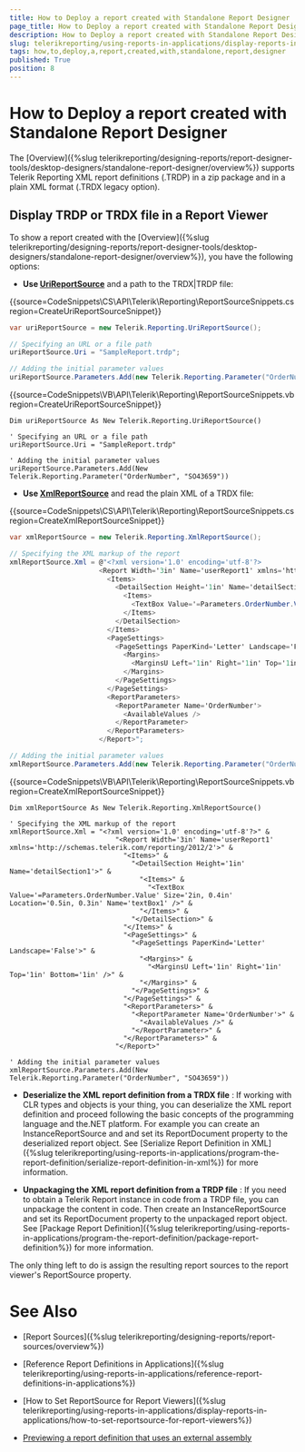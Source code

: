 ```yaml
---
title: How to Deploy a report created with Standalone Report Designer
page_title: How to Deploy a report created with Standalone Report Designer | for Telerik Reporting Documentation
description: How to Deploy a report created with Standalone Report Designer
slug: telerikreporting/using-reports-in-applications/display-reports-in-applications/how-to-deploy-a-report-created-with-standalone-report-designer
tags: how,to,deploy,a,report,created,with,standalone,report,designer
published: True
position: 8
---
```


# How to Deploy a report created with Standalone Report Designer



The [Overview]({%slug telerikreporting/designing-reports/report-designer-tools/desktop-designers/standalone-report-designer/overview%})         supports Telerik Reporting XML report definitions (.TRDP) in a zip package and in a plain XML format (.TRDX legacy option).       

## Display TRDP or TRDX file in a Report Viewer

To show a report created with the [Overview]({%slug telerikreporting/designing-reports/report-designer-tools/desktop-designers/standalone-report-designer/overview%}), you have the following options:         

* __Use [UriReportSource](/reporting/api/Telerik.Reporting.UriReportSource)__ and a path to the TRDX|TRDP file:             

{{source=CodeSnippets\CS\API\Telerik\Reporting\ReportSourceSnippets.cs region=CreateUriReportSourceSnippet}}
  ````C#
var uriReportSource = new Telerik.Reporting.UriReportSource();

// Specifying an URL or a file path
uriReportSource.Uri = "SampleReport.trdp";

// Adding the initial parameter values
uriReportSource.Parameters.Add(new Telerik.Reporting.Parameter("OrderNumber", "SO43659"));
````

{{source=CodeSnippets\VB\API\Telerik\Reporting\ReportSourceSnippets.vb region=CreateUriReportSourceSnippet}}
  ````VB
Dim uriReportSource As New Telerik.Reporting.UriReportSource()

' Specifying an URL or a file path
uriReportSource.Uri = "SampleReport.trdp"

' Adding the initial parameter values
uriReportSource.Parameters.Add(New Telerik.Reporting.Parameter("OrderNumber", "SO43659"))
````

* __Use [XmlReportSource](/reporting/api/Telerik.Reporting.XmlReportSource)__ and read the plain XML of a TRDX file:             

{{source=CodeSnippets\CS\API\Telerik\Reporting\ReportSourceSnippets.cs region=CreateXmlReportSourceSnippet}}
  ````C#
var xmlReportSource = new Telerik.Reporting.XmlReportSource();

// Specifying the XML markup of the report
xmlReportSource.Xml = @"<?xml version='1.0' encoding='utf-8'?>
                        <Report Width='3in' Name='userReport1' xmlns='http://schemas.telerik.com/reporting/2012/2'>
                          <Items>
                            <DetailSection Height='1in' Name='detailSection1'>
                              <Items>
                                <TextBox Value='=Parameters.OrderNumber.Value' Size='2in, 0.4in' Location='0.5in, 0.3in' Name='textBox1' />
                              </Items>
                            </DetailSection>
                          </Items>
                          <PageSettings>
                            <PageSettings PaperKind='Letter' Landscape='False'>
                              <Margins>
                                <MarginsU Left='1in' Right='1in' Top='1in' Bottom='1in' />
                              </Margins>
                            </PageSettings>
                          </PageSettings>
                          <ReportParameters>
                            <ReportParameter Name='OrderNumber'>
                              <AvailableValues />
                            </ReportParameter>
                          </ReportParameters>
                        </Report>";

// Adding the initial parameter values
xmlReportSource.Parameters.Add(new Telerik.Reporting.Parameter("OrderNumber", "SO43659"));
````

{{source=CodeSnippets\VB\API\Telerik\Reporting\ReportSourceSnippets.vb region=CreateXmlReportSourceSnippet}}
  ````VB
Dim xmlReportSource As New Telerik.Reporting.XmlReportSource()

' Specifying the XML markup of the report
xmlReportSource.Xml = "<?xml version='1.0' encoding='utf-8'?>" &
                            "<Report Width='3in' Name='userReport1' xmlns='http://schemas.telerik.com/reporting/2012/2'>" &
                              "<Items>" &
                                "<DetailSection Height='1in' Name='detailSection1'>" &
                                  "<Items>" &
                                    "<TextBox Value='=Parameters.OrderNumber.Value' Size='2in, 0.4in' Location='0.5in, 0.3in' Name='textBox1' />" &
                                  "</Items>" &
                                "</DetailSection>" &
                              "</Items>" &
                              "<PageSettings>" &
                                "<PageSettings PaperKind='Letter' Landscape='False'>" &
                                  "<Margins>" &
                                    "<MarginsU Left='1in' Right='1in' Top='1in' Bottom='1in' />" &
                                  "</Margins>" &
                                "</PageSettings>" &
                              "</PageSettings>" &
                              "<ReportParameters>" &
                                "<ReportParameter Name='OrderNumber'>" &
                                  "<AvailableValues />" &
                                "</ReportParameter>" &
                              "</ReportParameters>" &
                            "</Report>"

' Adding the initial parameter values
xmlReportSource.Parameters.Add(New Telerik.Reporting.Parameter("OrderNumber", "SO43659"))
````

* __Deserialize the XML report definition from a TRDX file__ :             If working with CLR types and objects is your thing, you can deserialize the XML report definition and proceed               following the basic concepts of the programming language and the.NET platform. For example you can create an InstanceReportSource and               and set its ReportDocument property to the deserialized report object. See [Serialize Report Definition in XML]({%slug telerikreporting/using-reports-in-applications/program-the-report-definition/serialize-report-definition-in-xml%}) for more information.             

* __Unpackaging the XML report definition from a TRDP file__ :             If you need to obtain a Telerik Report instance in code from a TRDP file, you can unpackage the content in code. Then create an InstanceReportSource and               set its ReportDocument property to the unpackaged report object. See [Package Report Definition]({%slug telerikreporting/using-reports-in-applications/program-the-report-definition/package-report-definition%}) for more information.             

The only thing left to do is assign the resulting report sources to the report viewer's ReportSource property.


# See Also


 

* [Report Sources]({%slug telerikreporting/designing-reports/report-sources/overview%})

 

* [Reference Report Definitions in Applications]({%slug telerikreporting/using-reports-in-applications/reference-report-definitions-in-applications%})

 

* [How to Set ReportSource for Report Viewers]({%slug telerikreporting/using-reports-in-applications/display-reports-in-applications/how-to-set-reportsource-for-report-viewers%})

 

* [Previewing a report definition that uses an external assembly](http://www.telerik.com/support/kb/reporting/report-viewers/deploying-trdx-that-uses-external-assembly.aspx)

